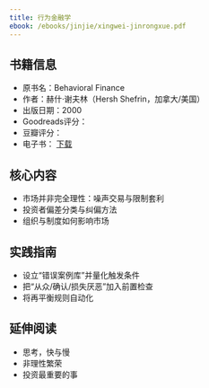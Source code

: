 ```yaml
---
title: 行为金融学
ebook: /ebooks/jinjie/xingwei-jinrongxue.pdf
---
```

## 书籍信息
- 原书名：Behavioral Finance
- 作者：赫什·谢夫林（Hersh Shefrin，加拿大/美国）
- 出版日期：2000
- Goodreads评分：
- 豆瓣评分：
- 电子书： [下载](/ebooks/jinjie/xingwei-jinrongxue.pdf)

## 核心内容
- 市场并非完全理性：噪声交易与限制套利
- 投资者偏差分类与纠偏方法
- 组织与制度如何影响市场

## 实践指南
- 设立“错误案例库”并量化触发条件
- 把“从众/确认/损失厌恶”加入前置检查
- 将再平衡规则自动化

## 延伸阅读
- 思考，快与慢
- 非理性繁荣
- 投资最重要的事
